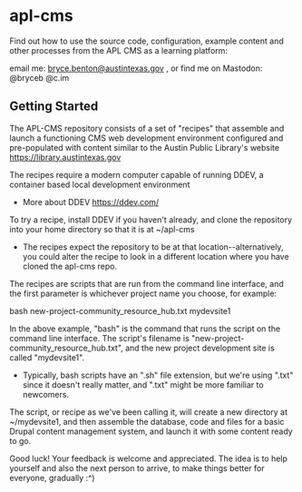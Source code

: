 # apl-cms

Find out how to use the source code, configuration, example content and other processes from the APL CMS as a learning platform:

email me: bryce.benton@austintexas.gov , or find me on Mastodon: @bryceb @c.im

## Getting Started ##

The APL-CMS repository consists of a set of "recipes" that assemble and launch a functioning CMS web development environment configured and pre-populated with content similar to the Austin Public Library's website https://library.austintexas.gov

The recipes require a modern computer capable of running DDEV, a container based local development environment
* More about DDEV https://ddev.com/

To try a recipe, install DDEV if you haven't already, and clone the repository into your home directory so that it is at ~/apl-cms
* The recipes expect the repository to be at that location--alternatively, you could alter the recipe to look in a different location where you have cloned the apl-cms repo.

The recipes are scripts that are run from the command line interface, and the first parameter is whichever project name you choose, for example:

bash new-project-community_resource_hub.txt mydevsite1

In the above example, "bash" is the command that runs the script on the command line interface. 
The script's filename is "new-project-community_resource_hub.txt", and the new project development site is called "mydevsite1". 
* Typically, bash scripts have an ".sh" file extension, but we're using ".txt" since it doesn't really matter, and ".txt" might be more familiar to newcomers.

The script, or recipe as we've been calling it, will create a new directory at ~/mydevsite1, and then assemble the database, code and files for a basic Drupal content management system, and launch it with some content ready to go.

Good luck! Your feedback is welcome and appreciated. The idea is to help yourself and also the next person to arrive, to make things better for everyone, gradually :^) 
